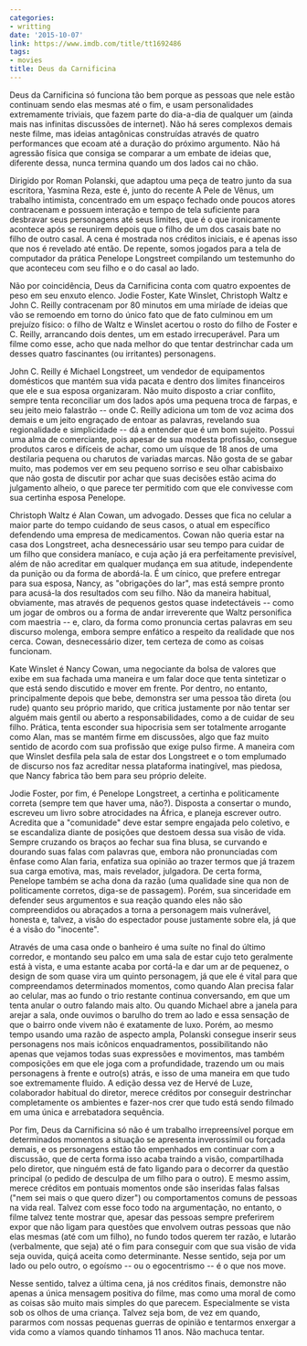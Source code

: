 ```yaml
---
categories:
- writting
date: '2015-10-07'
link: https://www.imdb.com/title/tt1692486
tags:
- movies
title: Deus da Carnificina
---
```


Deus da Carnificina só funciona tão bem porque as pessoas que nele estão continuam sendo elas mesmas até o fim, e usam personalidades extremamente triviais, que fazem parte do dia-a-dia de qualquer um (ainda mais nas infinitas discussões de internet). Não há seres complexos demais neste filme, mas ideias antagônicas construídas através de quatro performances que ecoam até a duração do próximo argumento. Não há agressão física que consiga se comparar a um embate de ideias que, diferente dessa, nunca termina quando um dos lados cai no chão.

Dirigido por Roman Polanski, que adaptou uma peça de teatro junto da sua escritora, Yasmina Reza, este é, junto do recente A Pele de Vênus, um trabalho intimista, concentrado em um espaço fechado onde poucos atores contracenam e possuem interação e tempo de tela suficiente para desbravar seus personagens até seus limites, que é o que ironicamente acontece após se reunirem depois que o filho de um dos casais bate no filho de outro casal. A cena é mostrada nos créditos iniciais, e é apenas isso que nos é revelado até então. De repente, somos jogados para a tela de computador da prática Penelope Longstreet compilando um testemunho do que aconteceu com seu filho e o do casal ao lado.

Não por coincidência, Deus da Carnificina conta com quatro expoentes de peso em seu enxuto elenco. Jodie Foster, Kate Winslet, Christoph Waltz e John C. Reilly contracenam por 80 minutos em uma miríade de ideias que vão se remoendo em torno do único fato que de fato culminou em um prejuízo físico: o filho de Waltz e Winslet acertou o rosto do filho de Foster e C. Reilly, arrancando dois dentes, um em estado irrecuperável. Para um filme como esse, acho que nada melhor do que tentar destrinchar cada um desses quatro fascinantes (ou irritantes) personagens.

John C. Reilly é Michael Longstreet, um vendedor de equipamentos domésticos que mantém sua vida pacata e dentro dos limites financeiros que ele e sua esposa organizaram. Não muito disposto a criar conflito, sempre tenta reconciliar um dos lados após uma pequena troca de farpas, e seu jeito meio falastrão -- onde C. Reilly adiciona um tom de voz acima dos demais e um jeito engraçado de entoar as palavras, revelando sua regionalidade e simplicidade -- dá a entender que é um bom sujeito. Possui uma alma de comerciante, pois apesar de sua modesta profissão, consegue produtos caros e difíceis de achar, como um uísque de 18 anos de uma destilaria pequena ou charutos de variadas marcas. Não gosta de se gabar muito, mas podemos ver em seu pequeno sorriso e seu olhar cabisbaixo que não gosta de discutir por achar que suas decisões estão acima do julgamento alheio, o que parece ter permitido com que ele convivesse com sua certinha esposa Penelope.

Christoph Waltz é Alan Cowan, um advogado. Desses que fica no celular a maior parte do tempo cuidando de seus casos, o atual em específico defendendo uma empresa de medicamentos. Cowan não queria estar na casa dos Longstreet, acha desnecessário usar seu tempo para cuidar de um filho que considera maníaco, e cuja ação já era perfeitamente previsível, além de não acreditar em qualquer mudança em sua atitude, independente da punição ou da forma de abordá-la. É um cínico, que prefere entregar para sua esposa, Nancy, as "obrigações do lar", mas está sempre pronto para acusá-la dos resultados com seu filho. Não da maneira habitual, obviamente, mas através de pequenos gestos quase indetectáveis -- como um jogar de ombros ou a forma de andar irreverente que Waltz personifica com maestria -- e, claro, da forma como pronuncia certas palavras em seu discurso molenga, embora sempre enfático a respeito da realidade que nos cerca. Cowan, desnecessário dizer, tem certeza de como as coisas funcionam.

Kate Winslet é Nancy Cowan, uma negociante da bolsa de valores que exibe em sua fachada uma maneira e um falar doce que tenta sintetizar o que está sendo discutido e mover em frente. Por dentro, no entanto, principalmente depois que bebe, demonstra ser uma pessoa tão direta (ou rude) quanto seu próprio marido, que critica justamente por não tentar ser alguém mais gentil ou aberto a responsabilidades, como a de cuidar de seu filho. Prática, tenta esconder sua hipocrisia sem ser totalmente arrogante como Alan, mas se mantém firme em discussões, algo que faz muito sentido de acordo com sua profissão que exige pulso firme. A maneira com que Winslet desfila pela sala de estar dos Longstreet e o tom emplumado de discurso nos faz acreditar nessa plataforma inatingível, mas piedosa, que Nancy fabrica tão bem para seu próprio deleite.

Jodie Foster, por fim, é Penelope Longstreet, a certinha e politicamente correta (sempre tem que haver uma, não?). Disposta a consertar o mundo, escreveu um livro sobre atrocidades na África, e planeja escrever outro. Acredita que a "comunidade" deve estar sempre engajada pelo coletivo, e se escandaliza diante de posições que destoem dessa sua visão de vida. Sempre cruzando os braços ao fechar sua fina blusa, se curvando e dourando suas falas com palavras que, embora não pronunciadas com ênfase como Alan faria, enfatiza sua opinião ao trazer termos que já trazem sua carga emotiva, mas, mais revelador, julgadora. De certa forma, Penelope também se acha dona da razão (uma qualidade sine qua non de politicamente corretos, diga-se de passagem). Porém, sua sinceridade em defender seus argumentos e sua reação quando eles não são compreendidos ou abraçados a torna a personagem mais vulnerável, honesta e, talvez, a visão do espectador pouse justamente sobre ela, já que é a visão do "inocente".

Através de uma casa onde o banheiro é uma suíte no final do último corredor, e montando seu palco em uma sala de estar cujo teto geralmente está à vista, e uma estante acaba por cortá-la e dar um ar de pequenez, o design de som quase vira um quinto personagem, já que ele é vital para que compreendamos determinados momentos, como quando Alan precisa falar ao celular, mas ao fundo o trio restante continua conversando, em que um tenta anular o outro falando mais alto. Ou quando Michael abre a janela para arejar a sala, onde ouvimos o barulho do trem ao lado e essa sensação de que o bairro onde vivem não é exatamente de luxo. Porém, ao mesmo tempo usando uma razão de aspecto ampla, Polanski consegue inserir seus personagens nos mais icônicos enquadramentos, possibilitando não apenas que vejamos todas suas expressões e movimentos, mas também composições em que ele joga com a profundidade, trazendo um ou mais personagens à frente e outro(s) atrás, e isso de uma maneira em que tudo soe extremamente fluido. A edição dessa vez de Hervé de Luze, colaborador habitual do diretor, merece créditos por conseguir destrinchar completamente os ambientes e fazer-nos crer que tudo está sendo filmado em uma única e arrebatadora sequência.

Por fim, Deus da Carnificina só não é um trabalho irrepreensível porque em determinados momentos a situação se apresenta inverossímil ou forçada demais, e os personagens estão tão empenhados em continuar com a discussão, que de certa forma isso acaba traindo a visão, compartilhada pelo diretor, que ninguém está de fato ligando para o decorrer da questão principal (o pedido de desculpa de um filho para o outro). E mesmo assim, merece créditos em pontuais momentos onde são inseridas falas falsas ("nem sei mais o que quero dizer") ou comportamentos comuns de pessoas na vida real. Talvez com esse foco todo na argumentação, no entanto, o filme talvez tente mostrar que, apesar das pessoas sempre preferirem expor que não ligam para questões que envolvem outras pessoas que não elas mesmas (até com um filho), no fundo todos querem ter razão, e lutarão (verbalmente, que seja) até o fim para conseguir com que sua visão de vida seja ouvida, quiçá aceita como determinante. Nesse sentido, seja por um lado ou pelo outro, o egoísmo -- ou o egocentrismo -- é o que nos move.

Nesse sentido, talvez a última cena, já nos créditos finais, demonstre não apenas a única mensagem positiva do filme, mas como uma moral de como as coisas são muito mais simples do que parecem. Especialmente se vista sob os olhos de uma criança. Talvez seja bom, de vez em quando, pararmos com nossas pequenas guerras de opinião e tentarmos enxergar a vida como a víamos quando tínhamos 11 anos. Não machuca tentar.